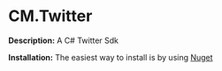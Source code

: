 CM.Twitter
==========

**Description:** A C# Twitter Sdk

**Installation:**
The easiest way to install is by using [Nuget](http://nuget.org/packages/CM.Twitter/)
